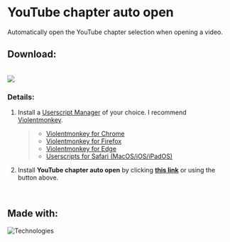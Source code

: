 # YouTube chapter auto open
Automatically open the YouTube chapter selection when opening a video.

## Download:

<br/>

<a href="https://github.com/AstragoTech/youtube_chapter_auto_open/raw/main/youtube_chapter_auto_open.user.js">
    <img src="https://img.shields.io/badge/-Use%20%2F%20Download-brightgreen?style=for-the-badge&logo=download" />
</a>

<br/>

### Details:

1. Install a [Userscript Manager](https://en.wikipedia.org/wiki/Userscript_manager) of your choice. I recommend [Violentmonkey](https://violentmonkey.github.io/).
    > - [Violentmonkey for Chrome](https://chrome.google.com/webstore/detail/violent-monkey/jinjaccalgkegednnccohejagnlnfdag)<br/>
    > - [Violentmonkey for Firefox](https://addons.mozilla.org/firefox/addon/violentmonkey/)<br/>
    > - [Violentmonkey for Edge](https://microsoftedge.microsoft.com/addons/detail/eeagobfjdenkkddmbclomhiblgggliao)<br/>
    > - [Userscripts for Safari (MacOS/iOS/iPadOS)](https://apps.apple.com/us/app/userscripts/id1463298887)<br/>

2. Install **YouTube chapter auto open** by clicking **[this link](https://github.com/AstragoTech/youtube_chapter_auto_open/raw/main/youtube_chapter_auto_open.user.js)** or using the button above.

<br/>

## Made with:
![Technologies](https://skillicons.dev/icons?i=js)
